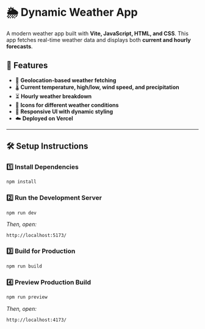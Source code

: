 # 🌦️ Dynamic Weather App

A modern weather app built with **Vite, JavaScript, HTML, and CSS**. This app fetches real-time weather data and displays both **current and hourly forecasts**.

## 🚀 Features
- 📍 **Geolocation-based weather fetching**
- 🌡 **Current temperature, high/low, wind speed, and precipitation**
- ⏳ **Hourly weather breakdown**
- 🌙 **Icons for different weather conditions**
- 🎨 **Responsive UI with dynamic styling**
- ☁️ **Deployed on Vercel**

---

## 🛠 Setup Instructions

### 1️⃣ Install Dependencies
```bash
npm install
```

### 2️⃣ Run the Development Server
```bash
npm run dev
```
_Then, open:_
```
http://localhost:5173/
```

### 3️⃣ Build for Production
```bash
npm run build
```

### 4️⃣ Preview Production Build
```bash
npm run preview
```
_Then, open:_
```
http://localhost:4173/
```
